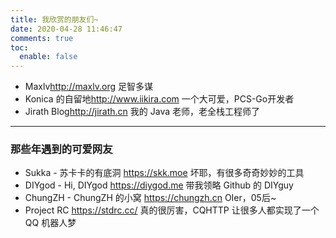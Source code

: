 ```yaml
---
title: 我欣赏的朋友们~
date: 2020-04-28 11:46:47
comments: true
toc:
  enable: false
---
```

<style>
.post-body h3 {
  margin: 0;
  padding: 0;
  padding-bottom: 1em;
}

.post-body ul {
  list-style-type: none;
  margin: 0;
  padding: 0;
}

.post-body li {
  text-decoration: none;
  color: #000;
  font: 200 16px/1.5 Helvetica, Verdana, sans-serif;
  padding-bottom: 0.5em;
  -webkit-transition: font-size 0.3s ease, background-color 0.3s ease;
  -moz-transition: font-size 0.3s ease, background-color 0.3s ease;
  -o-transition: font-size 0.3s ease, background-color 0.3s ease;
  -ms-transition: font-size 0.3s ease, background-color 0.3s ease;
  transition: font-size 0.3s ease, background-color 0.3s ease;
}

.post-body li:hover {
  font-size: 25px;
  background: #f6f6f6;
}

.post-body li > .name {
  border: none;
  border-bottom: 1px solid #ccc;
}

.post-body li > a {
  margin-left: 1em;
}

</style>

- <span class="name">Maxlv</span><http://maxlv.org>
  <span class="intro">足智多谋</span>
- <span class="name">Konica 的自留地</span><http://www.iikira.com>
  <span class="intro">一个大可爱，PCS-Go开发者</span>
- <span class="name">Jirath Blog</span><http://jirath.cn>
  <span class="intro">我的 Java 老师，老全栈工程师了</span>

---

### 那些年遇到的可爱网友

- <span class="name">Sukka - 苏卡卡的有底洞</span>
  <https://skk.moe>
  <span class="intro">坏耶，有很多奇奇妙妙的工具</span>
- <span class="name">DIYgod - Hi, DIYgod</span>
  <https://diygod.me>
  <span class="intro">带我领略 Github 的 DIYguy</span>
- <span class="name">ChungZH - ChungZH 的小窝</span>
  <https://chungzh.cn>
  <span class="intro">OIer，05后~</span>
- <span class="name">Project RC</span>
  <https://stdrc.cc/>
  <span class="intro">真的很厉害，CQHTTP 让很多人都实现了一个 QQ 机器人梦</span>
